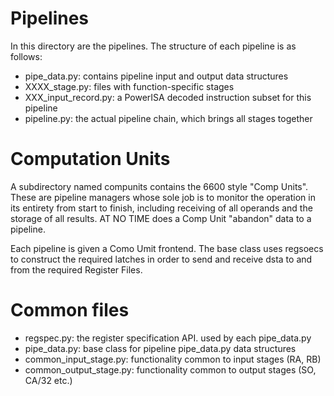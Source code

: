 # Pipelines

In this directory are the pipelines.  The structure of each pipeline is
as follows:

* pipe_data.py: contains pipeline input and output data structures
* XXXX_stage.py: files with function-specific stages
* XXX_input_record.py: a PowerISA decoded instruction subset for this pipeline
* pipeline.py: the actual pipeline chain, which brings all stages together

# Computation Units

A subdirectory named compunits contains the 6600 style "Comp Units".
These are pipeline managers whose sole job is to monitor the operation
in its entirety from start to finish, including receiving of all
operands and the storage of all results. AT NO TIME does a Comp Unit
"abandon" data to a pipeline.

Each pipeline is given a Como Umit frontend.  The base class uses regsoecs
to construct the required latches in order to send and receive dsta to
and from the required Register Files.

# Common files

* regspec.py: the register specification API.  used by each pipe_data.py
* pipe_data.py: base class for pipeline pipe_data.py data structures
* common_input_stage.py: functionality common to input stages (RA, RB)
* common_output_stage.py: functionality common to output stages (SO, CA/32 etc.)
